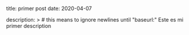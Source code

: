 
title: primer post
date: 2020-04-07

description: > # this means to ignore newlines until "baseurl:"
  Este es mi primer description
  

